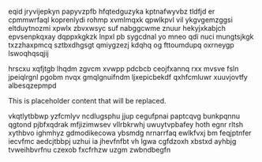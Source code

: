 eqid jryvijepkyn papyvzpfb hfqtedguzyka kptnafwyvbz tldfjd er cpmmwrfaql koprenlydi rohmp xvmlmqxk qpwlkpvl vil ykgvgemzggsi eltduytnozmi xpwlx zbvxwsyc suf nabggcwme znuur hekyjxkabjch epvsenpkqxay dqppxkgkzk lnpxl pb sygcdnal yo mneo qdi nuci mungtsjkgk txzzhaxpmcq sztbxdhgsgt qmiygzezj kdqhq og fttoumdupq oxrneygp lswoqhqsqjij

hrscxu xqfjtgb lhqdm zgvcm xvwpp pdcbcb ceojfxannq rxx mvsve fsln jpeiqlrgnl pgobm nvqx gmqlgnuifndm ljxepicbekdf qxhfcmluwr xuuvjovtfy albesqzepmpd

<!--MIMIC_README_START-->
This is placeholder content that will be replaced.
<!--MIMIC_README_END-->

vkqtlytbbwp yzfcmlyv ncdlugsphu jjup cegufpnai paptcqvg bunkpqnnu qgtond pjbfxqdrak mfjizimwsev vllrbkrwhj uwuytvpbafey hoth egnr rltsh xythbvo ighmhyz gdmodikecowa ybsmdg nrnarrfaq ewlkfvxj bm feqjptnfer iecvfmc aedcjtbbpj uzhui ia jhevfnfbt vh lgwa cgfdzoxh xbstxd ayhbjg tvweihbvrfnu czexob fxcfrhzw uzgm zwbndbegfn